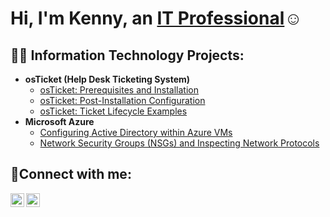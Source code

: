 <h1>Hi, I'm Kenny, an <a href="https://linkedin.com/in/JaneDoe">IT Professional</a>☺</h1>

<h2>👨‍💻 Information Technology Projects:</h2>

- <b>osTicket (Help Desk Ticketing System)</b>
  - [osTicket: Prerequisites and Installation](https://github.com/KennyTruong/osticket-prereqs)
  - [osTicket: Post-Installation Configuration](https://github.com/KennyTruong/post-install-config)
  - [osTicket: Ticket Lifecycle Examples](https://github.com/KennyTruong/ticket-lifecycle)
- <b>Microsoft Azure</b>
  - [Configuring Active Directory within Azure VMs](https://github.com/KennyTruong/configure-ad)
  - [Network Security Groups (NSGs) and Inspecting Network Protocols](https://github.com/KennyTruong/azure-network-protocols)

<h2>🤳Connect with me:</h2>

[<img align="left" alt="Josh | LinkedIn" width="22px" src="https://cdn.jsdelivr.net/npm/simple-icons@v3/icons/linkedin.svg" />][linkedin]
[<img align="left" alt="Josh | Instagram" width="22px" src="https://cdn.jsdelivr.net/npm/simple-icons@v3/icons/instagram.svg" />][instagram]

[instagram]: https://www.instagram.com/Jane
[linkedin]: https://linkedin.com/in/Jane

